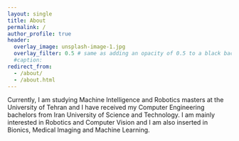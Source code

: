 ```yaml
---
layout: single
title: About
permalink: /
author_profile: true
header:
  overlay_image: unsplash-image-1.jpg
  overlay_filter: 0.5 # same as adding an opacity of 0.5 to a black background
  #caption:
redirect_from:
  - /about/
  - /about.html
---
```


Currently, I am studying Machine Intelligence and Robotics masters at the University of Tehran and I have received my Computer Engineering bachelors from Iran University of Science and Technology. I am mainly interested in Robotics and Computer Vision and I am also inserted in Bionics, Medical Imaging and Machine Learning.

